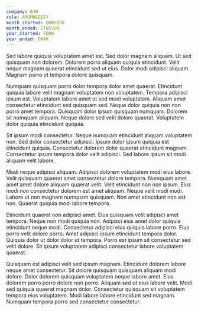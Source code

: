 ```yaml
---
company: BJW
role: AMUMHEDZEY
month_started: QHBSQSH
month_ended: ETNSYUN
year_started: FDDH
year_ended: DWAK
---
```


Sed labore quiquia voluptatem amet est. Sed dolor magnam aliquam. Ut sed quisquam non dolorem. Dolorem porro aliquam quiquia etincidunt. Velit neque magnam quaerat etincidunt sed ut eius. Dolor modi adipisci aliquam. Magnam porro ut tempora dolore quisquam.

Numquam quisquam porro dolor tempora dolor amet quaerat. Etincidunt quiquia labore velit magnam voluptatem non voluptatem. Tempora adipisci ipsum est. Voluptatem labore amet ut sed modi voluptatem. Aliquam amet consectetur etincidunt sed quisquam sed. Neque dolor quiquia non non porro amet tempora. Quisquam dolor ipsum quisquam numquam. Dolorem sit numquam aliquam. Neque dolore sed velit dolore quaerat. Voluptatem dolor quiquia etincidunt quiquia.

Sit ipsum modi consectetur. Neque numquam etincidunt aliquam voluptatem non. Sed dolor consectetur adipisci. Ipsum dolor ipsum quiquia est etincidunt quiquia. Consectetur dolorem dolor quaerat etincidunt magnam. Consectetur ipsum tempora dolor velit adipisci. Sed labore ipsum sit modi aliquam velit labore.

Modi neque adipisci aliquam. Adipisci dolorem voluptatem modi eius labore. Velit quisquam quaerat amet consectetur dolore tempora. Numquam amet amet amet dolore aliquam quaerat velit. Velit etincidunt non non ipsum. Eius modi non consectetur dolorem est amet aliquam. Neque velit modi modi. Labore ut non magnam numquam quisquam. Non amet etincidunt non est non. Quaerat quiquia modi labore tempora.

Etincidunt quaerat non adipisci amet. Eius quisquam velit adipisci amet tempora. Neque non modi quiquia non. Adipisci eius amet dolor quiquia etincidunt neque modi. Consectetur adipisci eius quiquia labore porro. Eius porro velit dolore porro. Amet adipisci ipsum etincidunt tempora dolor. Quiquia dolor ut dolor dolor ut tempora. Porro est ipsum sit consectetur sed velit dolore. Sit ipsum voluptatem adipisci consectetur labore voluptatem quaerat.

Quisquam est adipisci velit sed ipsum magnam. Etincidunt dolorem labore neque amet consectetur. Sit dolore quisquam quisquam aliquam modi dolore. Dolor dolorem quisquam voluptatem neque labore amet. Eius dolorem porro porro dolore non porro. Aliquam sed ut eius labore velit. Modi sed quiquia quaerat magnam dolor. Consectetur quisquam sit voluptatem tempora eius voluptatem. Modi labore labore etincidunt sed magnam. Numquam tempora porro sed consectetur consectetur.
    